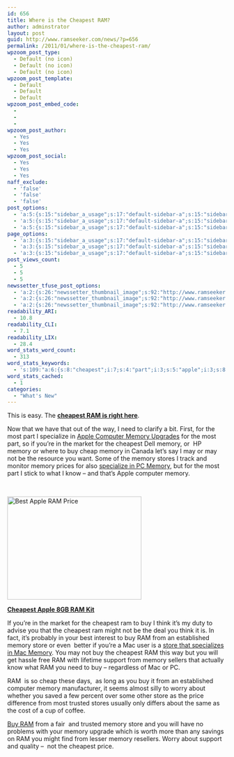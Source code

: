 ```yaml
---
id: 656
title: Where is the Cheapest RAM?
author: adminstrator
layout: post
guid: http://www.ramseeker.com/news/?p=656
permalink: /2011/01/where-is-the-cheapest-ram/
wpzoom_post_type:
  - Default (no icon)
  - Default (no icon)
  - Default (no icon)
wpzoom_post_template:
  - Default
  - Default
  - Default
wpzoom_post_embed_code:
  - 
  - 
  - 
wpzoom_post_author:
  - Yes
  - Yes
  - Yes
wpzoom_post_social:
  - Yes
  - Yes
  - Yes
naff_exclude:
  - 'false'
  - 'false'
  - 'false'
post_options:
  - 'a:5:{s:15:"sidebar_a_usage";s:17:"default-sidebar-a";s:15:"sidebar_b_usage";s:17:"default-sidebar-b";s:9:"hwa_usage";s:17:"default-headerbar";s:8:"ad_above";s:0:"";s:8:"ad_below";s:0:"";}'
  - 'a:5:{s:15:"sidebar_a_usage";s:17:"default-sidebar-a";s:15:"sidebar_b_usage";s:17:"default-sidebar-b";s:9:"hwa_usage";s:17:"default-headerbar";s:8:"ad_above";s:0:"";s:8:"ad_below";s:0:"";}'
  - 'a:5:{s:15:"sidebar_a_usage";s:17:"default-sidebar-a";s:15:"sidebar_b_usage";s:17:"default-sidebar-b";s:9:"hwa_usage";s:17:"default-headerbar";s:8:"ad_above";s:0:"";s:8:"ad_below";s:0:"";}'
page_options:
  - 'a:3:{s:15:"sidebar_a_usage";s:17:"default-sidebar-a";s:15:"sidebar_b_usage";s:17:"default-sidebar-b";s:9:"hwa_usage";s:17:"default-headerbar";}'
  - 'a:3:{s:15:"sidebar_a_usage";s:17:"default-sidebar-a";s:15:"sidebar_b_usage";s:17:"default-sidebar-b";s:9:"hwa_usage";s:17:"default-headerbar";}'
  - 'a:3:{s:15:"sidebar_a_usage";s:17:"default-sidebar-a";s:15:"sidebar_b_usage";s:17:"default-sidebar-b";s:9:"hwa_usage";s:17:"default-headerbar";}'
post_views_count:
  - 5
  - 5
  - 5
newssetter_tfuse_post_options:
  - 'a:2:{s:26:"newssetter_thumbnail_image";s:92:"http://www.ramseeker.com/wp-content/uploads/2011/03/Screen-shot-2011-03-24-at-1.55.27-PM.png";s:24:"newssetter_disable_image";s:4:"true";}'
  - 'a:2:{s:26:"newssetter_thumbnail_image";s:92:"http://www.ramseeker.com/wp-content/uploads/2011/03/Screen-shot-2011-03-24-at-1.55.27-PM.png";s:24:"newssetter_disable_image";s:4:"true";}'
  - 'a:2:{s:26:"newssetter_thumbnail_image";s:92:"http://www.ramseeker.com/wp-content/uploads/2011/03/Screen-shot-2011-03-24-at-1.55.27-PM.png";s:24:"newssetter_disable_image";s:4:"true";}'
readability_ARI:
  - 10.8
readability_CLI:
  - 7.1
readability_LIX:
  - 28.4
word_stats_word_count:
  - 313
word_stats_keywords:
  - 's:109:"a:6:{s:8:"cheapest";i:7;s:4:"part";i:3;s:5:"apple";i:3;s:8:"computer";i:3;s:6:"memory";i:15;s:5:"store";i:4;}";'
word_stats_cached:
  - 1
categories:
  - "What's New"
---
```

<div style="float: right; margin-right: 5px;">
</div>

<div style="float: right; margin-right: 5px;">
</div>

<div style="float: right; margin-right: 5px;">
</div>

This is easy. The **[cheapest RAM is right here][1]**.

Now that we have that out of the way, I need to clarify a bit. First, for the most part I specialize in [Apple Computer Memory Upgrades][2] for the most part, so if you&#8217;re in the market for the cheapest Dell memory, or  HP memory or where to buy cheap memory in Canada let&#8217;s say I may or may not be the resource you want. Some of the memory stores I track and monitor memory prices for also [specialize in PC Memory][3], but for the most part I stick to what I know &#8211; and that&#8217;s Apple computer memory.

&nbsp;

[<img title="Best Selling Apple RAM" src="http://www.ramseeker.com/wp-content/uploads/2011/03/Screen-shot-2011-03-24-at-1.55.27-PM.png" alt="Best Apple RAM Price" width="308" height="237" />][4]

**[Cheapest Apple 8GB RAM Kit][4]**

If you&#8217;re in the market for the cheapest ram to buy I think it&#8217;s my duty to advise you that the cheapest ram might not be the deal you think it is. In fact, it&#8217;s probably in your best interest to buy RAM from an established memory store or even  better if you&#8217;re a Mac user is a [store that specializes in Mac Memory][5]. You may not buy the cheapest RAM this way but you will get hassle free RAM with lifetime support from memory sellers that actually know what RAM you need to buy &#8211; regardless of Mac or PC.

RAM  is so cheap these days,  as long as you buy it from an established computer memory manufacturer, it seems almost silly to worry about whether you saved a few percent over some other store as the price difference from most trusted stores usually only differs about the same as the cost of a cup of coffee.

[Buy RAM][6] from a fair  and trusted memory store and you will have no problems with your memory upgrade which is worth more than any savings on RAM you might find from lesser memory resellers. Worry about support and quality &#8211;  not the cheapest price.

 [1]: http://www.ramseeker.com "cheapest RAM prices"
 [2]: http://www.ramseeker.com "apple memory upgrades"
 [3]: http://www.memoryx.net "PC memory upgrades"
 [4]: http://www.amazon.com/gp/product/B001PS9UKW/ref=as_li_ss_tl?ie=UTF8&tag=ramseeker-20&linkCode=as2&camp=1789&creative=390957&creativeASIN=B001PS9UKW
 [5]: http://www.macsales.com "mac memory specialist"
 [6]: http://www.ramseeker.com/ "buy ram"